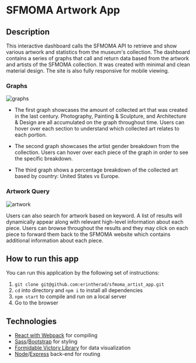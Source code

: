 # SFMOMA Artwork App

## Description

This interactive dashboard calls the SFMOMA API to retrieve and show various artwork and statistics from the museum's collection. The dashboard contains a series of graphs that call and return data based from the artwork and artists of the SFMOMA collection. It was created with minimal and clean material design. The site is also fully responsive for mobile viewing.

### Graphs

![graphs](./public/graphs.png)

* The first graph showcases the amount of collected art that was created in the last century.  Photography, Painting & Sculpture, and Architecture & Design are all accumulated on the graph throughout time. Users can hover over each section to understand which collected art relates to each portion.

* The second graph showcases the artist gender breakdown from the collection.  Users can hover over each piece of the graph in order to see the specific breakdown.

* The third graph shows a percentage breakdown of the collected art based by country: United States vs Europe.

### Artwork Query

![artwork](./public/artwork.png)

Users can also search for artwork based on keyword. A list of results will dynamically appear along with relevant high-level information about each piece.  Users can browse throughout the results and they may click on each piece to forward them back to the SFMOMA website which contains additional information about each piece.

## How to run this app

You can run this application by the following set of instructions:

1. `git clone git@github.com:erintherad/sfmoma_artist_app.git`
2. `cd` into directory and `npm i` to install all dependencies
3. `npm start` to compile and run on a local server
4. Go to the browser

## Technologies

* [React with Webpack](https://facebook.github.io/react/) for compiling
* [Sass](http://sass-lang.com/)/[Bootstrap](https://react-bootstrap.github.io/) for styling
* [Formidable Victory Library](https://formidable.com/open-source/victory/) for data visualization
* [Node](https://nodejs.org/en/)/[Express](https://expressjs.com/) back-end for routing
